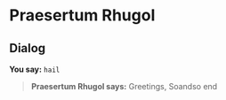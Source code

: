 # Praesertum Rhugol
## Dialog

**You say:** `hail`



>**Praesertum Rhugol says:** Greetings, Soandso
end
